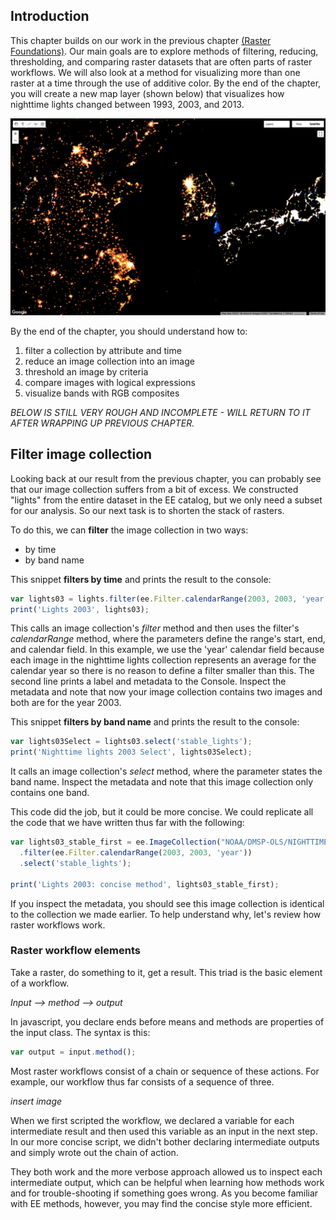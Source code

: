 ## Introduction  

This chapter builds on our work in the previous chapter [(Raster Foundations)](../01/rasterFoundations.md). Our main goals are to explore methods of filtering, reducing, thresholding, and comparing raster datasets that are often parts of raster workflows. We will also look at a method for visualizing more than one raster at a time through the use of additive color. By the end of the chapter, you will create a new map layer (shown below) that visualizes how nighttime lights changed between 1993, 2003, and 2013.  

![final result screenshot](images/02goal.png)

 By the end of the chapter, you should understand how to:  

 1. filter a collection by attribute and time  
 2. reduce an image collection into an image    
 3. threshold an image by criteria
 4. compare images with logical expressions  
 5. visualize bands with RGB composites  


*BELOW IS STILL VERY ROUGH AND INCOMPLETE - WILL RETURN TO IT AFTER WRAPPING UP PREVIOUS CHAPTER.*  


## Filter image collection   

Looking back at our result from the previous chapter, you can probably see that our image collection suffers from a bit of excess. We constructed "lights" from the entire dataset in the EE catalog, but we only need a subset for our analysis. So our next task is to shorten the stack of rasters.  

To do this, we can **filter** the image collection in two ways:

* by time
* by band name  

This snippet **filters by time** and prints the result to the console:

```js
var lights03 = lights.filter(ee.Filter.calendarRange(2003, 2003, 'year'));
print('Lights 2003', lights03);
```

This calls an image collection's *filter* method and then uses the filter's *calendarRange* method, where the parameters define the range's start, end, and calendar field. In this example, we use the 'year' calendar field because each image in the nighttime lights collection represents an average for the calendar year so there is no reason to define a filter smaller than this. The second line prints a label and metadata to the Console. Inspect the metadata and note that now your image collection contains two images and both are for the year 2003.

This snippet **filters by band name** and prints the result to the console:  

```js
var lights03Select = lights03.select('stable_lights');
print('Nighttime lights 2003 Select', lights03Select);
```

It calls an image collection's *select* method, where the parameter states the band name. Inspect the metadata and note that this image collection only contains one band.

This code did the job, but it could be more concise. We could replicate all the code that we have written thus far with the following:  

```js
var lights03_stable_first = ee.ImageCollection("NOAA/DMSP-OLS/NIGHTTIME_LIGHTS")
  .filter(ee.Filter.calendarRange(2003, 2003, 'year'))
  .select('stable_lights');

print('Lights 2003: concise method', lights03_stable_first);
```

If you inspect the metadata, you should see this image collection is identical to the collection we made earlier. To help understand why, let's review how raster workflows work.  

### Raster workflow elements       

Take a raster, do something to it, get a result. This triad is the basic element of a workflow.

*Input --> method --> output*  

In javascript, you declare ends before means and methods are properties of the input class. The syntax is this:

```js
var output = input.method();
```

Most raster workflows consist of a chain or sequence of these actions. For example, our workflow thus far consists of a sequence of three.

*insert image*

When we first scripted the workflow, we declared a variable for each intermediate result and then used this variable as an input in the next step. In our more concise script, we didn't bother declaring intermediate outputs and simply wrote out the chain of action.

They both work and the more verbose approach allowed us to inspect each intermediate output, which can be helpful when learning how methods work and for trouble-shooting if something goes wrong. As you become familiar with EE methods, however, you may find the concise style more efficient.  












```
